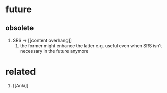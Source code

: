 # future
## obsolete
1. SRS → [[content overhang]]
	1. the former might enhance the latter e.g. useful even when SRS isn't necessary in the future anymore

# related
1. [[Anki]]
